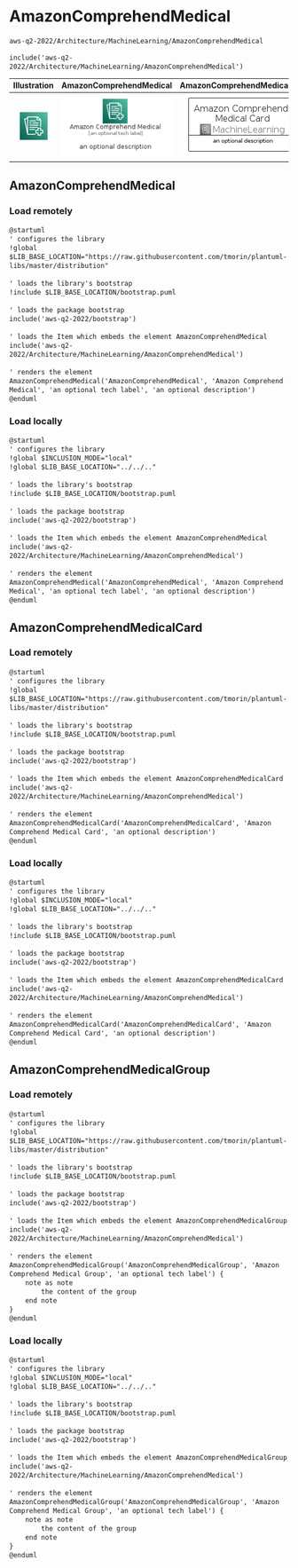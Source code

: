 # AmazonComprehendMedical


```text
aws-q2-2022/Architecture/MachineLearning/AmazonComprehendMedical
```

```text
include('aws-q2-2022/Architecture/MachineLearning/AmazonComprehendMedical')
```



| Illustration | AmazonComprehendMedical | AmazonComprehendMedicalCard | AmazonComprehendMedicalGroup |
| :---: | :---: | :---: | :---: |
| ![illustration for Illustration](../../../aws-q2-2022/Architecture/MachineLearning/AmazonComprehendMedical.png) | ![illustration for AmazonComprehendMedical](../../../aws-q2-2022/Architecture/MachineLearning/AmazonComprehendMedical.Local.png) | ![illustration for AmazonComprehendMedicalCard](../../../aws-q2-2022/Architecture/MachineLearning/AmazonComprehendMedicalCard.Local.png) | ![illustration for AmazonComprehendMedicalGroup](../../../aws-q2-2022/Architecture/MachineLearning/AmazonComprehendMedicalGroup.Local.png) |




## AmazonComprehendMedical

### Load remotely
```plantuml
@startuml
' configures the library
!global $LIB_BASE_LOCATION="https://raw.githubusercontent.com/tmorin/plantuml-libs/master/distribution"

' loads the library's bootstrap
!include $LIB_BASE_LOCATION/bootstrap.puml

' loads the package bootstrap
include('aws-q2-2022/bootstrap')

' loads the Item which embeds the element AmazonComprehendMedical
include('aws-q2-2022/Architecture/MachineLearning/AmazonComprehendMedical')

' renders the element
AmazonComprehendMedical('AmazonComprehendMedical', 'Amazon Comprehend Medical', 'an optional tech label', 'an optional description')
@enduml
```

### Load locally
```plantuml
@startuml
' configures the library
!global $INCLUSION_MODE="local"
!global $LIB_BASE_LOCATION="../../.."

' loads the library's bootstrap
!include $LIB_BASE_LOCATION/bootstrap.puml

' loads the package bootstrap
include('aws-q2-2022/bootstrap')

' loads the Item which embeds the element AmazonComprehendMedical
include('aws-q2-2022/Architecture/MachineLearning/AmazonComprehendMedical')

' renders the element
AmazonComprehendMedical('AmazonComprehendMedical', 'Amazon Comprehend Medical', 'an optional tech label', 'an optional description')
@enduml
```

## AmazonComprehendMedicalCard

### Load remotely
```plantuml
@startuml
' configures the library
!global $LIB_BASE_LOCATION="https://raw.githubusercontent.com/tmorin/plantuml-libs/master/distribution"

' loads the library's bootstrap
!include $LIB_BASE_LOCATION/bootstrap.puml

' loads the package bootstrap
include('aws-q2-2022/bootstrap')

' loads the Item which embeds the element AmazonComprehendMedicalCard
include('aws-q2-2022/Architecture/MachineLearning/AmazonComprehendMedical')

' renders the element
AmazonComprehendMedicalCard('AmazonComprehendMedicalCard', 'Amazon Comprehend Medical Card', 'an optional description')
@enduml
```

### Load locally
```plantuml
@startuml
' configures the library
!global $INCLUSION_MODE="local"
!global $LIB_BASE_LOCATION="../../.."

' loads the library's bootstrap
!include $LIB_BASE_LOCATION/bootstrap.puml

' loads the package bootstrap
include('aws-q2-2022/bootstrap')

' loads the Item which embeds the element AmazonComprehendMedicalCard
include('aws-q2-2022/Architecture/MachineLearning/AmazonComprehendMedical')

' renders the element
AmazonComprehendMedicalCard('AmazonComprehendMedicalCard', 'Amazon Comprehend Medical Card', 'an optional description')
@enduml
```

## AmazonComprehendMedicalGroup

### Load remotely
```plantuml
@startuml
' configures the library
!global $LIB_BASE_LOCATION="https://raw.githubusercontent.com/tmorin/plantuml-libs/master/distribution"

' loads the library's bootstrap
!include $LIB_BASE_LOCATION/bootstrap.puml

' loads the package bootstrap
include('aws-q2-2022/bootstrap')

' loads the Item which embeds the element AmazonComprehendMedicalGroup
include('aws-q2-2022/Architecture/MachineLearning/AmazonComprehendMedical')

' renders the element
AmazonComprehendMedicalGroup('AmazonComprehendMedicalGroup', 'Amazon Comprehend Medical Group', 'an optional tech label') {
    note as note
        the content of the group
    end note
}
@enduml
```

### Load locally
```plantuml
@startuml
' configures the library
!global $INCLUSION_MODE="local"
!global $LIB_BASE_LOCATION="../../.."

' loads the library's bootstrap
!include $LIB_BASE_LOCATION/bootstrap.puml

' loads the package bootstrap
include('aws-q2-2022/bootstrap')

' loads the Item which embeds the element AmazonComprehendMedicalGroup
include('aws-q2-2022/Architecture/MachineLearning/AmazonComprehendMedical')

' renders the element
AmazonComprehendMedicalGroup('AmazonComprehendMedicalGroup', 'Amazon Comprehend Medical Group', 'an optional tech label') {
    note as note
        the content of the group
    end note
}
@enduml
```

